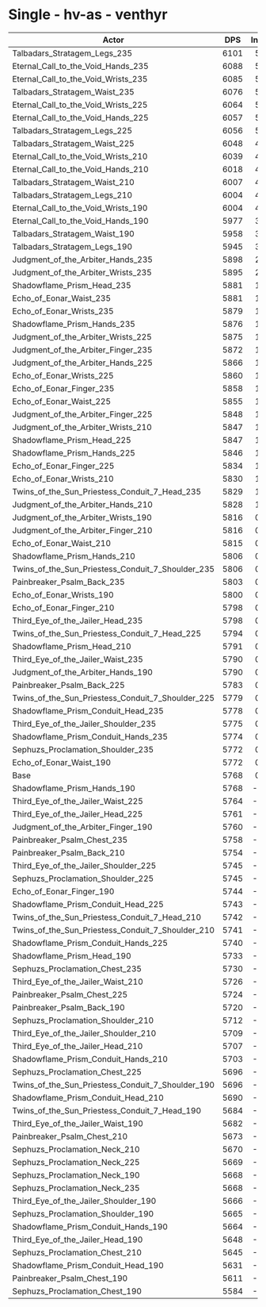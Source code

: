 # Single - hv-as - venthyr
| Actor | DPS | Increase |
|---|:---:|:---:|
|Talbadars_Stratagem_Legs_235|6101|5.77%|
|Eternal_Call_to_the_Void_Hands_235|6088|5.54%|
|Eternal_Call_to_the_Void_Wrists_235|6085|5.49%|
|Talbadars_Stratagem_Waist_235|6076|5.34%|
|Eternal_Call_to_the_Void_Wrists_225|6064|5.14%|
|Eternal_Call_to_the_Void_Hands_225|6057|5.00%|
|Talbadars_Stratagem_Legs_225|6056|5.00%|
|Talbadars_Stratagem_Waist_225|6048|4.86%|
|Eternal_Call_to_the_Void_Wrists_210|6039|4.69%|
|Eternal_Call_to_the_Void_Hands_210|6018|4.33%|
|Talbadars_Stratagem_Waist_210|6007|4.13%|
|Talbadars_Stratagem_Legs_210|6004|4.09%|
|Eternal_Call_to_the_Void_Wrists_190|6004|4.09%|
|Eternal_Call_to_the_Void_Hands_190|5977|3.62%|
|Talbadars_Stratagem_Waist_190|5958|3.29%|
|Talbadars_Stratagem_Legs_190|5945|3.06%|
|Judgment_of_the_Arbiter_Hands_235|5898|2.24%|
|Judgment_of_the_Arbiter_Wrists_235|5895|2.20%|
|Shadowflame_Prism_Head_235|5881|1.96%|
|Echo_of_Eonar_Waist_235|5881|1.95%|
|Echo_of_Eonar_Wrists_235|5879|1.93%|
|Shadowflame_Prism_Hands_235|5876|1.88%|
|Judgment_of_the_Arbiter_Wrists_225|5875|1.84%|
|Judgment_of_the_Arbiter_Finger_235|5872|1.81%|
|Judgment_of_the_Arbiter_Hands_225|5866|1.69%|
|Echo_of_Eonar_Wrists_225|5860|1.59%|
|Echo_of_Eonar_Finger_235|5858|1.55%|
|Echo_of_Eonar_Waist_225|5855|1.50%|
|Judgment_of_the_Arbiter_Finger_225|5848|1.38%|
|Judgment_of_the_Arbiter_Wrists_210|5847|1.37%|
|Shadowflame_Prism_Head_225|5847|1.36%|
|Shadowflame_Prism_Hands_225|5846|1.34%|
|Echo_of_Eonar_Finger_225|5834|1.15%|
|Echo_of_Eonar_Wrists_210|5830|1.08%|
|Twins_of_the_Sun_Priestess_Conduit_7_Head_235|5829|1.05%|
|Judgment_of_the_Arbiter_Hands_210|5828|1.03%|
|Judgment_of_the_Arbiter_Wrists_190|5816|0.83%|
|Judgment_of_the_Arbiter_Finger_210|5816|0.82%|
|Echo_of_Eonar_Waist_210|5815|0.81%|
|Shadowflame_Prism_Hands_210|5806|0.66%|
|Twins_of_the_Sun_Priestess_Conduit_7_Shoulder_235|5806|0.66%|
|Painbreaker_Psalm_Back_235|5803|0.60%|
|Echo_of_Eonar_Wrists_190|5800|0.55%|
|Echo_of_Eonar_Finger_210|5798|0.52%|
|Third_Eye_of_the_Jailer_Head_235|5798|0.51%|
|Twins_of_the_Sun_Priestess_Conduit_7_Head_225|5794|0.45%|
|Shadowflame_Prism_Head_210|5791|0.39%|
|Third_Eye_of_the_Jailer_Waist_235|5790|0.38%|
|Judgment_of_the_Arbiter_Hands_190|5790|0.37%|
|Painbreaker_Psalm_Back_225|5783|0.26%|
|Twins_of_the_Sun_Priestess_Conduit_7_Shoulder_225|5779|0.18%|
|Shadowflame_Prism_Conduit_Head_235|5778|0.16%|
|Third_Eye_of_the_Jailer_Shoulder_235|5775|0.11%|
|Shadowflame_Prism_Conduit_Hands_235|5774|0.11%|
|Sephuzs_Proclamation_Shoulder_235|5772|0.07%|
|Echo_of_Eonar_Waist_190|5772|0.06%|
|Base|5768|0.00%|
|Shadowflame_Prism_Hands_190|5768|-0.01%|
|Third_Eye_of_the_Jailer_Waist_225|5764|-0.07%|
|Third_Eye_of_the_Jailer_Head_225|5761|-0.13%|
|Judgment_of_the_Arbiter_Finger_190|5760|-0.15%|
|Painbreaker_Psalm_Chest_235|5758|-0.17%|
|Painbreaker_Psalm_Back_210|5754|-0.25%|
|Third_Eye_of_the_Jailer_Shoulder_225|5745|-0.40%|
|Sephuzs_Proclamation_Shoulder_225|5745|-0.41%|
|Echo_of_Eonar_Finger_190|5744|-0.42%|
|Shadowflame_Prism_Conduit_Head_225|5743|-0.44%|
|Twins_of_the_Sun_Priestess_Conduit_7_Head_210|5742|-0.46%|
|Twins_of_the_Sun_Priestess_Conduit_7_Shoulder_210|5741|-0.48%|
|Shadowflame_Prism_Conduit_Hands_225|5740|-0.48%|
|Shadowflame_Prism_Head_190|5733|-0.60%|
|Sephuzs_Proclamation_Chest_235|5730|-0.67%|
|Third_Eye_of_the_Jailer_Waist_210|5726|-0.73%|
|Painbreaker_Psalm_Chest_225|5724|-0.77%|
|Painbreaker_Psalm_Back_190|5720|-0.83%|
|Sephuzs_Proclamation_Shoulder_210|5712|-0.97%|
|Third_Eye_of_the_Jailer_Shoulder_210|5709|-1.02%|
|Third_Eye_of_the_Jailer_Head_210|5707|-1.06%|
|Shadowflame_Prism_Conduit_Hands_210|5703|-1.13%|
|Sephuzs_Proclamation_Chest_225|5696|-1.25%|
|Twins_of_the_Sun_Priestess_Conduit_7_Shoulder_190|5696|-1.26%|
|Shadowflame_Prism_Conduit_Head_210|5690|-1.36%|
|Twins_of_the_Sun_Priestess_Conduit_7_Head_190|5684|-1.46%|
|Third_Eye_of_the_Jailer_Waist_190|5682|-1.49%|
|Painbreaker_Psalm_Chest_210|5673|-1.65%|
|Sephuzs_Proclamation_Neck_210|5670|-1.70%|
|Sephuzs_Proclamation_Neck_225|5669|-1.72%|
|Sephuzs_Proclamation_Neck_190|5668|-1.73%|
|Sephuzs_Proclamation_Neck_235|5668|-1.73%|
|Third_Eye_of_the_Jailer_Shoulder_190|5666|-1.77%|
|Sephuzs_Proclamation_Shoulder_190|5665|-1.78%|
|Shadowflame_Prism_Conduit_Hands_190|5664|-1.81%|
|Third_Eye_of_the_Jailer_Head_190|5648|-2.09%|
|Sephuzs_Proclamation_Chest_210|5645|-2.13%|
|Shadowflame_Prism_Conduit_Head_190|5631|-2.37%|
|Painbreaker_Psalm_Chest_190|5611|-2.73%|
|Sephuzs_Proclamation_Chest_190|5584|-3.19%|

